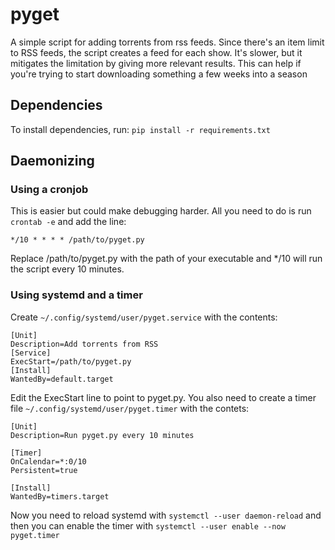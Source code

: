 # pyget
A simple script for adding torrents from rss feeds. Since there's an item limit to RSS feeds, the script creates a feed for each show. It's slower, but it mitigates the limitation by giving more relevant results. This can help if you're trying to start downloading something a few weeks into a season

## Dependencies
To install dependencies, run:
`pip install -r requirements.txt`

## Daemonizing

### Using a cronjob
This is easier but could make debugging harder. All you need to do is run `crontab -e` and add the line:

`*/10 * * * * /path/to/pyget.py`

Replace /path/to/pyget.py with the path of your executable and */10 will run the script every 10 minutes.

### Using systemd and a timer
Create `~/.config/systemd/user/pyget.service` with the contents:

```
[Unit]
Description=Add torrents from RSS
[Service]
ExecStart=/path/to/pyget.py
[Install]
WantedBy=default.target
```

Edit the ExecStart line to point to pyget.py. You also need to create a timer file `~/.config/systemd/user/pyget.timer` with the contets:

```
[Unit]
Description=Run pyget.py every 10 minutes

[Timer]
OnCalendar=*:0/10
Persistent=true

[Install]
WantedBy=timers.target
```

Now you need to reload systemd with `systemctl --user daemon-reload` and then you can enable the timer with `systemctl --user enable --now pyget.timer` 
